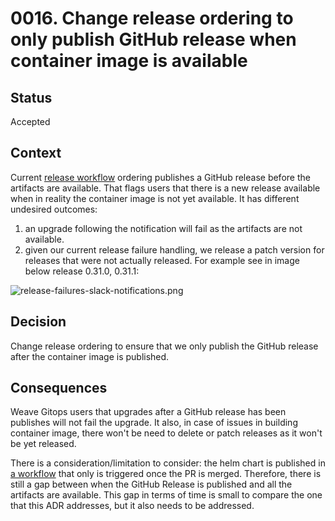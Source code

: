 # 0016. Change release ordering to only publish GitHub release when container image is available 

## Status

Accepted

## Context

Current [release workflow](../../.github/workflows/release.yaml) ordering publishes a GitHub release before the artifacts are available. That flags users 
that there is a new release available when in reality the container image is not yet available. It has different undesired outcomes:
1. an upgrade following the notification will fail as the artifacts are not available.
2. given our current release failure handling, we release a patch version for releases that were not actually released. For example see in image below 
release 0.31.0, 0.31.1:

![release-failures-slack-notifications.png](imgs%2Frelease-failures-slack-notifications.png)


## Decision

Change release ordering to ensure that we only publish the GitHub release after the container image is published.


## Consequences

Weave Gitops users that upgrades after a GitHub release has been publishes will not fail the upgrade. It also, in case 
of issues in building container image, there won't be need to delete or patch releases as it won't be yet released.

There is a consideration/limitation to consider: the helm chart is published in [a workflow](../../.github/workflows/helm.yaml) that only 
is triggered once the PR is merged. Therefore, there is still a gap between when the GitHub Release is published  and all the artifacts are available. 
This gap  in terms of time is small to compare the one that this ADR addresses, but it also needs to be addressed.
